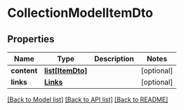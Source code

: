 # CollectionModelItemDto

## Properties
Name | Type | Description | Notes
------------ | ------------- | ------------- | -------------
**content** | [**list[ItemDto]**](ItemDto.md) |  | [optional] 
**links** | [**Links**](Links.md) |  | [optional] 

[[Back to Model list]](../README.md#documentation-for-models) [[Back to API list]](../README.md#documentation-for-api-endpoints) [[Back to README]](../README.md)


